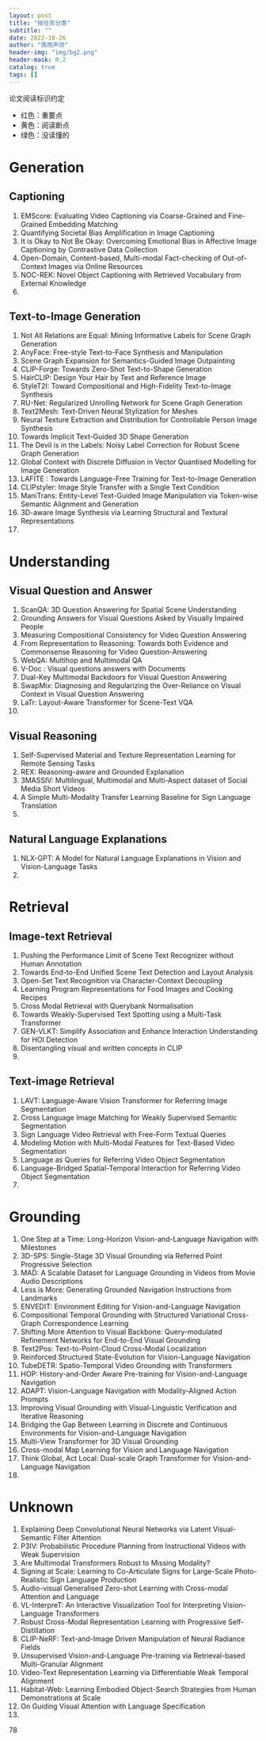 ```yaml
---
layout: post
title: "按任务分类"
subtitle: ""
date: 2022-10-26
author: "夜雨声烦"
header-img: "img/bg2.png"
header-mask: 0.2
catalog: true
tags: []
---
```


论文阅读标识约定
*  红色：重要点
*  黄色：阅读断点
*  绿色：没读懂的

# Generation

## Captioning

1. EMScore: Evaluating Video Captioning via Coarse-Grained and Fine-Grained Embedding Matching
2. Quantifying Societal Bias Amplification in Image Captioning
3. It is Okay to Not Be Okay: Overcoming Emotional Bias in Affective Image Captioning by Contrastive Data Collection
4. Open-Domain, Content-based, Multi-modal Fact-checking of Out-of-Context Images via Online Resources
5. NOC-REK: Novel Object Captioning with Retrieved Vocabulary from External Knowledge
6. 

## Text-to-Image Generation

1. Not All Relations are Equal: Mining Informative Labels for Scene Graph Generation
2. AnyFace: Free-style Text-to-Face Synthesis and Manipulation
3. Scene Graph Expansion for Semantics-Guided Image Outpainting
4. CLIP-Forge: Towards Zero-Shot Text-to-Shape Generation
5. HairCLIP: Design Your Hair by Text and Reference Image
6. StyleT2I: Toward Compositional and High-Fidelity Text-to-Image Synthesis
7. RU-Net: Regularized Unrolling Network for Scene Graph Generation
8. Text2Mesh: Text-Driven Neural Stylization for Meshes
9. Neural Texture Extraction and Distribution for Controllable Person Image Synthesis
10. Towards Implicit Text-Guided 3D Shape Generation
11. The Devil is in the Labels: Noisy Label Correction for Robust Scene Graph Generation
12. Global Context with Discrete Diffusion in Vector Quantised Modelling for Image Generation
13. LAFITE : Towards Language-Free Training for Text-to-Image Generation
14. CLIPstyler: Image Style Transfer with a Single Text Condition
15. ManiTrans: Entity-Level Text-Guided Image Manipulation via Token-wise Semantic Alignment and Generation
16. 3D-aware Image Synthesis via Learning Structural and Textural Representations
17. 

# Understanding

## Visual Question and Answer

1. ScanQA: 3D Question Answering for Spatial Scene Understanding
2. Grounding Answers for Visual Questions Asked by Visually Impaired People
3. Measuring Compositional Consistency for Video Question Answering
4. From Representation to Reasoning: Towards both Evidence and Commonsense Reasoning for Video Question-Answering
5. WebQA: Multihop and Multimodal QA
6. V-Doc : Visual questions answers with Documents
7. Dual-Key Multimodal Backdoors for Visual Question Answering
8. SwapMix: Diagnosing and Regularizing the Over-Reliance on Visual Context in Visual Question Answering
9. LaTr: Layout-Aware Transformer for Scene-Text VQA
10. 


## Visual Reasoning
1. Self-Supervised Material and Texture Representation Learning for Remote Sensing Tasks
2. REX: Reasoning-aware and Grounded Explanation
3. 3MASSIV: Multilingual, Multimodal and Multi-Aspect dataset of Social Media Short Videos
4. A Simple Multi-Modality Transfer Learning Baseline for Sign Language Translation
5. 


## Natural Language Explanations

1. NLX-GPT: A Model for Natural Language Explanations in Vision and Vision-Language Tasks
2. 

# Retrieval

## Image-text Retrieval

1. Pushing the Performance Limit of Scene Text Recognizer without Human Annotation
2. Towards End-to-End Unified Scene Text Detection and Layout Analysis
3. Open-Set Text Recognition via Character-Context Decoupling
4. Learning Program Representations for Food Images and Cooking Recipes
5. Cross Modal Retrieval with Querybank Normalisation
6. Towards Weakly-Supervised Text Spotting using a Multi-Task Transformer
7. GEN-VLKT: Simplify Association and Enhance Interaction Understanding for HOI Detection
8. Disentangling visual and written concepts in CLIP
9. 

## Text-image Retrieval
1. LAVT: Language-Aware Vision Transformer for Referring Image Segmentation
2. Cross Language Image Matching for Weakly Supervised Semantic Segmentation
3. Sign Language Video Retrieval with Free-Form Textual Queries
4. Modeling Motion with Multi-Modal Features for Text-Based Video Segmentation
5. Language as Queries for Referring Video Object Segmentation
6. Language-Bridged Spatial-Temporal Interaction for Referring Video Object Segmentation
7. 

# Grounding

1. One Step at a Time: Long-Horizon Vision-and-Language Navigation with Milestones
2. 3D-SPS: Single-Stage 3D Visual Grounding via Referred Point Progressive Selection
3. MAD: A Scalable Dataset for Language Grounding in Videos from Movie Audio Descriptions
4. Less is More: Generating Grounded Navigation Instructions from Landmarks
5. ENVEDIT: Environment Editing for Vision-and-Language Navigation
6. Compositional Temporal Grounding with Structured Variational Cross-Graph Correspondence Learning
7. Shifting More Attention to Visual Backbone: Query-modulated Refinement Networks for End-to-End Visual Grounding
8. Text2Pos: Text-to-Point-Cloud Cross-Modal Localization
9. Reinforced Structured State-Evolution for Vision-Language Navigation
10. TubeDETR: Spatio-Temporal Video Grounding with Transformers
11. HOP: History-and-Order Aware Pre-training for Vision-and-Language Navigation
12. ADAPT: Vision-Language Navigation with Modality-Aligned Action Prompts
13. Improving Visual Grounding with Visual-Linguistic Verification and Iterative Reasoning
14. Bridging the Gap Between Learning in Discrete and Continuous Environments for Vision-and-Language Navigation
15. Multi-View Transformer for 3D Visual Grounding
16. Cross-modal Map Learning for Vision and Language Navigation
17. Think Global, Act Local: Dual-scale Graph Transformer for Vision-and-Language Navigation
18. 

# Unknown

1. Explaining Deep Convolutional Neural Networks via Latent Visual-Semantic Filter Attention
2. P3IV: Probabilistic Procedure Planning from Instructional Videos with Weak Supervision
3. Are Multimodal Transformers Robust to Missing Modality?
4. Signing at Scale: Learning to Co-Articulate Signs for Large-Scale Photo-Realistic Sign Language Production
5. Audio-visual Generalised Zero-shot Learning with Cross-modal Attention and Language
6. VL-InterpreT: An Interactive Visualization Tool for Interpreting Vision-Language Transformers
7. Robust Cross-Modal Representation Learning with Progressive Self-Distillation
8. CLIP-NeRF: Text-and-Image Driven Manipulation of Neural Radiance Fields
9. Unsupervised Vision-and-Language Pre-training via Retrieval-based Multi-Granular Alignment
10. Video-Text Representation Learning via Differentiable Weak Temporal Alignment
11. Habitat-Web: Learning Embodied Object-Search Strategies from Human Demonstrations at Scale
12. On Guiding Visual Attention with Language Specification
13. 


78
